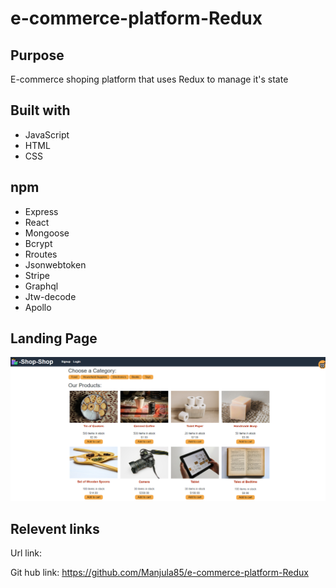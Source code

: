 # e-commerce-platform-Redux

## Purpose
E-commerce shoping platform that uses Redux to manage it's state

## Built with
* JavaScript
* HTML
* CSS

## npm 
* Express
* React
* Mongoose
* Bcrypt
* Rroutes
* Jsonwebtoken
* Stripe
* Graphql
* Jtw-decode
* Apollo

## Landing Page
![](/images/landingPage.PNG)


## Relevent links
Url link: 

Git hub link: https://github.com/Manjula85/e-commerce-platform-Redux
